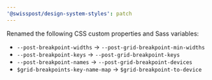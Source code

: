 ```yaml
---
'@swisspost/design-system-styles': patch
---
```


Renamed the following CSS custom properties and Sass variables:
- `--post-breakpoint-widths` → `--post-grid-breakpoint-min-widths`
- `--post-breakpoint-keys` → `--post-grid-breakpoint-keys`
- `--post-breakpoint-names` → `--post-grid-breakpoint-devices`
- `$grid-breakpoints-key-name-map` → `$grid-breakpoint-to-device`

